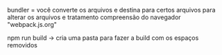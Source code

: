 bundler = você converte os arquivos e destina para certos arquivos  para alterar  os arquivos  e tratamento compreensão do navegador "webpack.js.org"



npm run build -> cria uma pasta para fazer a build  com os espaços removidos 
